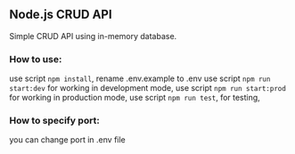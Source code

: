## Node.js CRUD API
Simple CRUD API using in-memory database.

### How to use:
use script `npm install`,
rename .env.example to .env
use script `npm run start:dev` for working in development mode,
use script `npm run start:prod` for working in production mode,
use script `npm run test`, for testing,

### How to specify port:
you can change port in .env file
